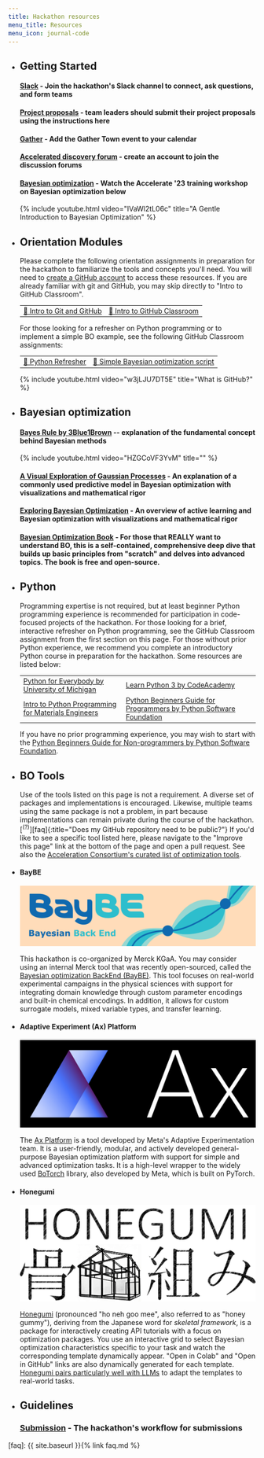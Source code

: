```yaml
---
title: Hackathon resources
menu_title: Resources
menu_icon: journal-code
---
```


<ul class="grid">

<li class="resource-block" markdown="1">

## Getting Started

#### [Slack](https://join.slack.com/share/enQtNjc0MDgwNTM2OTIzNy02ZmZiZDM0YTlkNDVlYzQyNzJjODk2MThkNjM2YWZlZjliY2MxZjlkZmMxMWUzNzlhYzA2ZTFjYjJlYWNlZDQ0) - Join the hackathon's Slack channel to connect, ask questions, and form teams

#### [Project proposals](_/../submission.md) - team leaders should submit their project proposals using the instructions here

#### [Gather](https://app.gather.town/events/aWWEyxSfRJGgvVwT3rSA) - Add the Gather Town event to your calendar

####  [Accelerated discovery forum](https://accelerated-discovery.discourse.group/) - create an account to join the discussion forums

#### [Bayesian optimization](https://youtu.be/IVaWl2tL06c) - Watch the Accelerate '23 training workshop on Bayesian optimization below

{% include youtube.html video="IVaWl2tL06c" title="A Gentle Introduction to Bayesian Optimization" %}

</li>

<li class="resource-block" markdown="1">

## Orientation Modules

Please complete the following orientation assignments in preparation for the hackathon to familiarize the tools and concepts you'll need. You will need to [create a GitHub account](https://github.com/join) to access these resources. If you are already familiar with git and GitHub, you may skip directly to "Intro to GitHub Classroom".

<table>
    <tr>
        <td><a href="https://classroom.github.com/a/2rswOlPi">📝 Intro to Git and GitHub</a></td>
        <td><a href="https://classroom.github.com/a/EaTuZ8L8">📝 Intro to GitHub Classroom</a></td>
    </tr>
</table>

For those looking for a refresher on Python programming or to implement a simple BO example, see the following GitHub Classroom assignments:

<table>
    <tr>
        <td><a href="https://classroom.github.com/a/XFCJVXYP">📝 Python Refresher</a></td>
        <td><a href="https://classroom.github.com/a/TlzXth_g">📝 Simple Bayesian optimization script</a></td>
    </tr>
</table>

{% include youtube.html video="w3jLJU7DT5E" title="What is GitHub?" %}

</li>

<li class="resource-block" markdown="1">

## Bayesian optimization

#### [Bayes Rule by 3Blue1Brown](https://youtu.be/HZGCoVF3YvM) -- explanation of the fundamental concept behind Bayesian methods

{% include youtube.html video="HZGCoVF3YvM" title="" %}

#### [A Visual Exploration of Gaussian Processes](https://distill.pub/2019/visual-exploration-gaussian-processes/) - An explanation of a commonly used predictive model in Bayesian optimization with visualizations and mathematical rigor

#### [Exploring Bayesian Optimization](https://distill.pub/2020/bayesian-optimization/) - An overview of active learning and Bayesian optimization with visualizations and mathematical rigor

#### [Bayesian Optimization Book](https://bayesoptbook.com/) - For those that REALLY want to understand BO, this is a self-contained, comprehensive deep dive that builds up basic principles from "scratch" and delves into advanced topics. The book is free and open-source.

</li>

<li class="resource-block" markdown="1">

## Python

Programming expertise is not required, but at least beginner Python programming experience is recommended for participation in code-focused projects of the hackathon. For those looking for a brief, interactive refresher on Python programming, see the GitHub Classroom assignment from the first section on this page. For those without prior Python experience, we recommend you complete an introductory Python course in preparation for the hackathon. Some resources are listed below:

<table>
    <tr>
        <td><a href="https://www.coursera.org/specializations/python">Python for Everybody by University of Michigan</a></td>
        <td><a href="https://www.codecademy.com/learn/learn-python-3">Learn Python 3 by CodeAcademy</a></td>
    </tr>
    <tr>
        <td><a href="https://youtube.com/playlist?list=PLL0SWcFqypCmkHClksnGlab3wglEVMqNN">Intro to Python Programming for Materials Engineers</a></td>
        <td><a href="https://wiki.python.org/moin/BeginnersGuide/Programmers">Python Beginners Guide for Programmers by Python Software Foundation</a></td>
    </tr>
</table>

If you have no prior programming experience, you may wish to start with the [Python Beginners Guide for Non-programmers by Python Software Foundation](https://www.python.org/about/gettingstarted/).

</li>

<li class="resource-block" markdown="1">

## BO Tools

Use of the tools listed on this page is not a requirement. A diverse set of packages and implementations is encouraged. Likewise, multiple teams using the same package is not a problem, in part because implementations can remain private during the course of the hackathon.[<sup>(?)</sup>][faq]{:title="Does my GitHub repository need to be public?"} If you'd like to see a specific tool listed here, please navigate to the "Improve this page" link at the bottom of the page and open a pull request. See also the [Acceleration Consortium's curated list of optimization tools](https://github.com/AccelerationConsortium/awesome-self-driving-labs#optimization).

</li>

<li class="resource-block" markdown="1">

#### BayBE

[![baybe](./assets/baybe.png)](https://github.com/emdgroup/baybe)

This hackathon is co-organized by Merck KGaA. You may consider using an internal Merck tool that was recently open-sourced, called the [Bayesian optimization BackEnd (BayBE)](https://github.com/emdgroup/baybe). This tool focuses on real-world experimental campaigns in the physical sciences with support for integrating domain knowledge through custom parameter encodings and built-in chemical encodings. In addition, it allows for custom surrogate models, mixed variable types, and transfer learning.

</li>

<li class="resource-block" markdown="1">

#### Adaptive Experiment (Ax) Platform

[![ax](./assets/ax-black-background.png)](https://ax.dev/)

The [Ax Platform](https://ax.dev/) is a tool developed by Meta's Adaptive Experimentation team. It is a user-friendly, modular, and actively developed general-purpose Bayesian optimization platform with support for simple and advanced optimization tasks. It is a high-level wrapper to the widely used [BoTorch](https://botorch.org/) library, also developed by Meta, which is built on PyTorch.

</li>

<li class="resource-block" markdown="1">

#### Honegumi

[![honegumi](./assets/honegumi.png)](https://honegumi.readthedocs.io/en/latest/)

[Honegumi](https://honegumi.readthedocs.io/en/latest/) (pronounced "ho neh goo mee", also referred to as "honey gummy"), deriving from the Japanese word for _skeletal framework_, is a package for interactively creating API tutorials with a focus on optimization packages. You use an interactive grid to select Bayesian optimization characteristics specific to your task and watch the corresponding template dynamically appear. "Open in Colab" and "Open in GitHub" links are also dynamically generated for each template. [Honegumi pairs particularly well with LLMs](https://youtu.be/rnI2BvGgP9o) to adapt the templates to real-world tasks.

</li>

<li class="resource-block" markdown="1">

## Guidelines

### [Submission](_/../submission.md) - The hackathon's workflow for submissions

</li>

</ul>

[faq]: {{ site.baseurl }}{% link faq.md %}
